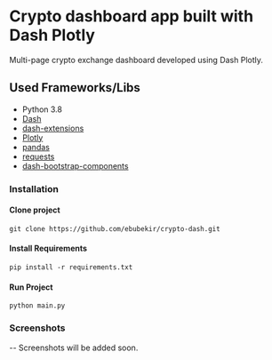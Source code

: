 # Crypto dashboard app built with Dash Plotly
Multi-page crypto exchange dashboard developed using Dash Plotly.

## Used Frameworks/Libs
- Python 3.8
- [Dash](https://dash.plotly.com/)
- [dash-extensions](https://github.com/thedirtyfew/dash-extensions)
- [Plotly](https://plotly.com/)
- [pandas](https://pandas.pydata.org/)
- [requests](https://docs.python-requests.org/en/latest/)
- [dash-bootstrap-components](https://dash-bootstrap-components.opensource.faculty.ai/)

### Installation
#### Clone project
``
    git clone https://github.com/ebubekir/crypto-dash.git
``

#### Install Requirements
``
    pip install -r requirements.txt
``

#### Run Project
``
    python main.py
``

### Screenshots
-- Screenshots will be added soon. 
